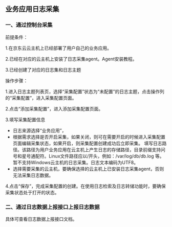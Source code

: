 ## 业务应用日志采集
### 一、通过控制台采集

前提条件：

1.在京东云云主机上已经部署了用户自己的业务应用。

2.已经在对应的云主机上安装了日志采集agent。Agent安装教程[](https://docs.jdcloud.com/cn/log-service/agentinstall)。

3.已经创建了对应的日志集和日志主题

操作步骤：

1.进入日志主题列表页，选择“采集配置”状态为“未配置”的日志主题，点击操作列的“采集配置”，进入采集配置页面。

2.点击“添加采集配置”，进入添加采集配置页面。

3.填写采集配置信息

- 日志来源选择“业务应用”，
- 根据需求选择是否开启采集，如果关闭，则可在需要开启的时候进入采集配置页面编辑采集状态，如果开启，则采集配置创建成功后立即采集。
填写日志路径。该路径为用户业务应用在云主机上产生日志的存储路径，目录前缀支持问号和星号通配符。Linux文件路径应以/开头，例如：/var/log/db/db.log 等。暂不支持Windows云主机的日志采集。日志文本编码为UTF8。
- 选择需要采集的云主机，要确保选择的云主机上已安装日志采集agent，否则无法采集日志数据。

4.点击“保存”，完成采集配置的创建。在使用日志检索及日志转储功能时，要确保采集状态处于打开的状态。

### 二、通过日志数据上报接口上报日志数据

具体可查看日志数据上报接口文档。
